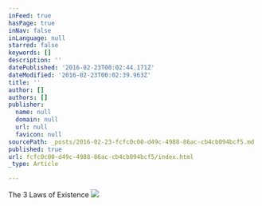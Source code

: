 ```yaml
---
inFeed: true
hasPage: true
inNav: false
inLanguage: null
starred: false
keywords: []
description: ''
datePublished: '2016-02-23T00:02:44.171Z'
dateModified: '2016-02-23T00:02:39.963Z'
title: ''
author: []
authors: []
publisher:
  name: null
  domain: null
  url: null
  favicon: null
sourcePath: _posts/2016-02-23-fcfc0c00-d49c-4988-86ac-cb4cb094bcf5.md
published: true
url: fcfc0c00-d49c-4988-86ac-cb4cb094bcf5/index.html
_type: Article

---
```

The 3 Laws of Existence
![](https://the-grid-user-content.s3-us-west-2.amazonaws.com/20a6fb31-06a8-450b-97b2-b718eafe32d1.jpg)